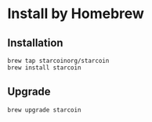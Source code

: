# Install by Homebrew

## Installation
```
brew tap starcoinorg/starcoin
brew install starcoin
```


## Upgrade
```
brew upgrade starcoin
```